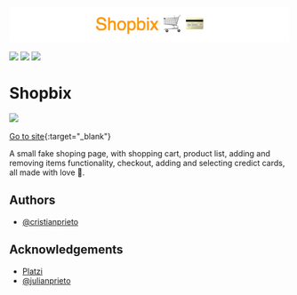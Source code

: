 <p align="center"><img src="/public/images/banner.png"></img></p>

![](https://img.shields.io/badge/REACT--DOM-18.2.0-blue)
![](https://img.shields.io/badge/REACT--ROUTER-6.3.0-yellow)
![](https://img.shields.io/badge/TAILWIND-3.1.8-lightblue)

# Shopbix

![](https://img.shields.io/netlify/34fbb4b8-8795-4d96-909a-7a7e7bcb07b8)

[Go to site](https://cubix-shopbix.netlify.app/){:target="\_blank"}

A small fake shoping page, with shopping cart, product list, adding and removing items functionality, checkout, adding and selecting credict cards, all made with love 🤍.

## Authors

- [@cristianprieto](https://github.com/Cristian-Prieto)

## Acknowledgements

- [Platzi](https://fakeapi.platzi.com/)
- [@julianprieto](https://github.com/julianprieto-dev)

